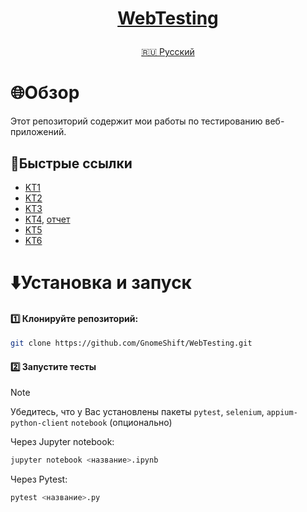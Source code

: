 <h1>
<p align="center">
<a href="https://github.com/GnomeShift/WebTesting" target="_blank" rel="noopener referrer">WebTesting</a>
</p>
</h1>

<p align="center">
<a href="README.md">🇷🇺 Русский</a>
</p>

# 🌐Обзор
Этот репозиторий содержит мои работы по тестированию веб-приложений.

## 🚀Быстрые ссылки
* [KT1](KT1/KT1.ipynb)
* [KT2](KT2/KT2.ipynb)
* [KT3](KT3/KT3.ipynb)
* [KT4](KT4/KT4.ipynb), [отчет](KT4/kt4-allure-report/index.html)
* [KT5](KT5/KT5.ipynb)
* [KT6](KT6/KT6.ipynb)

# ⬇️Установка и запуск
#### 1️⃣ Клонируйте репозиторий:
```bash
git clone https://github.com/GnomeShift/WebTesting.git
```

#### 2️⃣ Запустите тесты
> [!NOTE]
> Убедитесь, что у Вас установлены пакеты `pytest`, `selenium`, `appium-python-client` `notebook` (опционально)

Через Jupyter notebook:
```bash
jupyter notebook <название>.ipynb
```

Через Pytest:
```bash
pytest <название>.py
```
